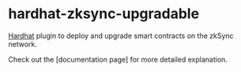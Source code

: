# hardhat-zksync-upgradable

[Hardhat](https://hardhat.org/) plugin to deploy and upgrade smart contracts on the zkSync network.

Check out the [documentation page] for more detailed explanation.